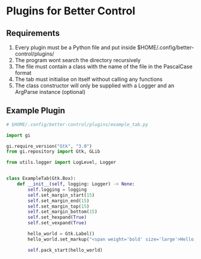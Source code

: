 # Plugins for Better Control

## Requirements
1. Every plugin must be a Python file and put inside $HOME/.config/better-control/plugins/
2. The program wont search the directory recursively
3. The file must contain a class with the name of the file in the PascalCase format
4. The tab must initialise on itself without calling any functions
5. The class constructor will only be supplied with a Logger and an ArgParse instance (optional)

## Example Plugin
```python
# $HOME/.config/better-control/plugins/example_tab.py

import gi

gi.require_version("Gtk", "3.0")
from gi.repository import Gtk, GLib

from utils.logger import LogLevel, Logger


class ExampleTab(Gtk.Box):
    def __init__(self, logging: Logger) -> None:
        self.logging = logging
        self.set_margin_start(15)
        self.set_margin_end(15)
        self.set_margin_top(15)
        self.set_margin_bottom(15)
        self.set_hexpand(True)
        self.set_vexpand(True)

        hello_world = Gtk.Label()
        hello_world.set_markup("<span weight='bold' size='large'>Hello, World!</span>")

        self.pack_start(hello_world)
```